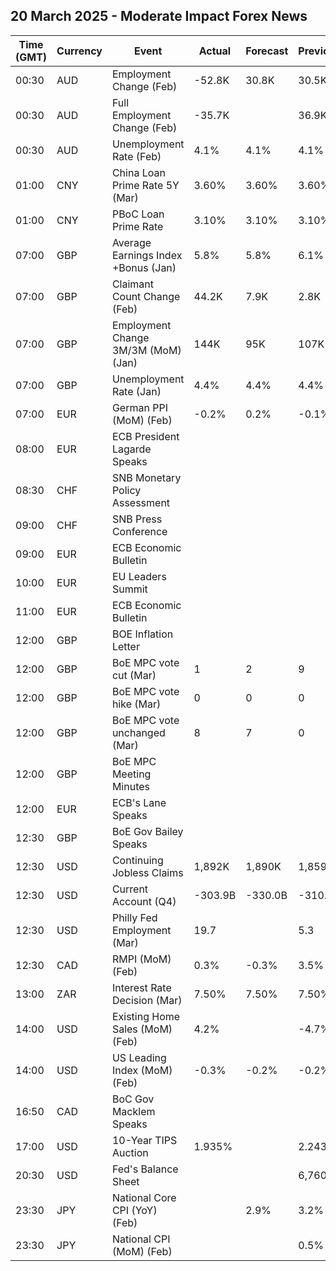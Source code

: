 ## 20 March 2025 - Moderate Impact Forex News

| Time (GMT) | Currency | Event | Actual | Forecast | Previous |
|------|----------|-------|--------|----------|----------|
| 00:30 | AUD | Employment Change (Feb) | -52.8K | 30.8K | 30.5K |
| 00:30 | AUD | Full Employment Change (Feb) | -35.7K |  | 36.9K |
| 00:30 | AUD | Unemployment Rate (Feb) | 4.1% | 4.1% | 4.1% |
| 01:00 | CNY | China Loan Prime Rate 5Y (Mar) | 3.60% | 3.60% | 3.60% |
| 01:00 | CNY | PBoC Loan Prime Rate | 3.10% | 3.10% | 3.10% |
| 07:00 | GBP | Average Earnings Index +Bonus (Jan) | 5.8% | 5.8% | 6.1% |
| 07:00 | GBP | Claimant Count Change (Feb) | 44.2K | 7.9K | 2.8K |
| 07:00 | GBP | Employment Change 3M/3M (MoM) (Jan) | 144K | 95K | 107K |
| 07:00 | GBP | Unemployment Rate (Jan) | 4.4% | 4.4% | 4.4% |
| 07:00 | EUR | German PPI (MoM) (Feb) | -0.2% | 0.2% | -0.1% |
| 08:00 | EUR | ECB President Lagarde Speaks |  |  |  |
| 08:30 | CHF | SNB Monetary Policy Assessment |  |  |  |
| 09:00 | CHF | SNB Press Conference |  |  |  |
| 09:00 | EUR | ECB Economic Bulletin |  |  |  |
| 10:00 | EUR | EU Leaders Summit |  |  |  |
| 11:00 | EUR | ECB Economic Bulletin |  |  |  |
| 12:00 | GBP | BOE Inflation Letter |  |  |  |
| 12:00 | GBP | BoE MPC vote cut (Mar) | 1 | 2 | 9 |
| 12:00 | GBP | BoE MPC vote hike (Mar) | 0 | 0 | 0 |
| 12:00 | GBP | BoE MPC vote unchanged (Mar) | 8 | 7 | 0 |
| 12:00 | GBP | BoE MPC Meeting Minutes |  |  |  |
| 12:00 | EUR | ECB's Lane Speaks |  |  |  |
| 12:30 | GBP | BoE Gov Bailey Speaks |  |  |  |
| 12:30 | USD | Continuing Jobless Claims | 1,892K | 1,890K | 1,859K |
| 12:30 | USD | Current Account (Q4) | -303.9B | -330.0B | -310.3B |
| 12:30 | USD | Philly Fed Employment (Mar) | 19.7 |  | 5.3 |
| 12:30 | CAD | RMPI (MoM) (Feb) | 0.3% | -0.3% | 3.5% |
| 13:00 | ZAR | Interest Rate Decision (Mar) | 7.50% | 7.50% | 7.50% |
| 14:00 | USD | Existing Home Sales (MoM) (Feb) | 4.2% |  | -4.7% |
| 14:00 | USD | US Leading Index (MoM) (Feb) | -0.3% | -0.2% | -0.2% |
| 16:50 | CAD | BoC Gov Macklem Speaks |  |  |  |
| 17:00 | USD | 10-Year TIPS Auction | 1.935% |  | 2.243% |
| 20:30 | USD | Fed's Balance Sheet |  |  | 6,760B |
| 23:30 | JPY | National Core CPI (YoY) (Feb) |  | 2.9% | 3.2% |
| 23:30 | JPY | National CPI (MoM) (Feb) |  |  | 0.5% |
